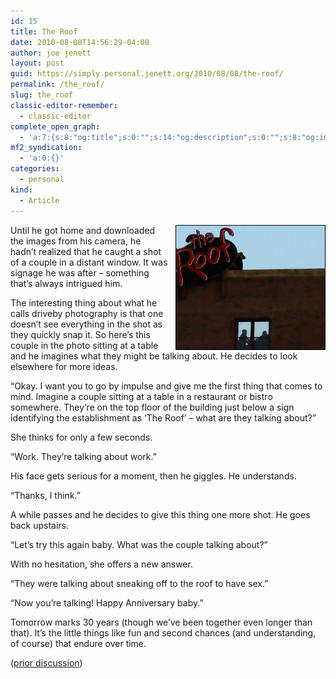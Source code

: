 ```yaml
---
id: 15
title: The Roof
date: 2010-08-08T14:56:29-04:00
author: joe jenett
layout: post
guid: https://simply.personal.jenett.org/2010/08/08/the-roof/
permalink: /the_roof/
slug: the_roof
classic-editor-remember:
  - classic-editor
complete_open_graph:
  - 'a:7:{s:8:"og:title";s:0:"";s:14:"og:description";s:0:"";s:8:"og:image";s:0:"";s:7:"og:type";s:0:"";s:12:"twitter:card";s:7:"summary";s:19:"twitter:description";s:0:"";s:15:"twitter:creator";s:0:"";}'
mf2_syndication:
  - 'a:0:{}'
categories:
  - personal
kind:
  - Article
---
```

<p> <img style="position:relative;float:right;margin-left:12px;" src="../images/the-roof.jpg" width="240" height="200">Until he got home and downloaded the images from his camera, he hadn’t realized that he caught a shot of a couple in a distant window. It was signage he was after – something that’s always intrigued him.</p>
<p>The interesting thing about what he calls driveby photography is that one doesn’t see everything in the shot as they quickly snap it. So here’s this couple in the photo sitting at a table and he imagines what they might be talking about. He decides to look elsewhere for more ideas.</p>
<p>“Okay. I want you to go by impulse and give me the first thing that comes to mind. Imagine a couple sitting at a table in a restaurant or bistro somewhere. They’re on the top floor of the building just below a sign identifying the establishment as ‘The Roof’ – what are they talking about?”</p>
<p>She thinks for only a few seconds.</p>
<p>“Work. They’re talking about work.”</p>
<p>His face gets serious for a moment, then he giggles. He understands.</p>
<p>“Thanks, I think.”</p>
<p>A while passes and he decides to give this thing one more shot. He goes back upstairs.</p>
<p>“Let’s try this again baby. What was the couple talking about?”</p>
<p>With no hesitation, she offers a new answer.</p>
<p>“They were talking about sneaking off to the roof to have sex.”</p>
<p>“Now you’re talking! Happy Anniversary baby.”</p>
<p>Tomorrow marks 30 years (though we’ve been together even longer than that). It’s the little things like fun and second chances (and understanding, of course) that endure over time.</p>
<p>(<a href="https://disqus.com/home/discussion/jenettsimplypersonal/jenettsimplypersonal_the_roof/">prior discussion</a>)</p>